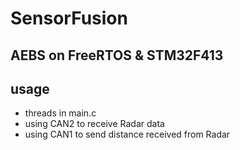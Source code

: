 # SensorFusion

## AEBS on FreeRTOS & STM32F413

## usage
 * threads in main.c
 * using CAN2 to receive Radar data
 * using CAN1 to send distance received from Radar